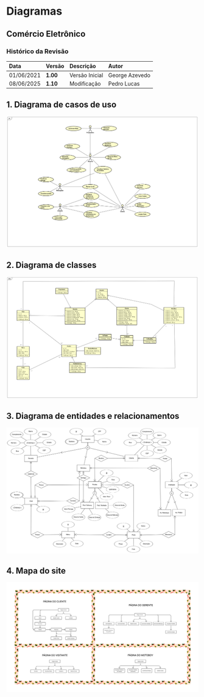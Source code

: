 # Diagramas

## Comércio Eletrônico

### Histórico da Revisão 

|  Data  | Versão | Descrição | Autor |
|:-------|:-------|:----------|:------|
| 01/06/2021 | **1.00** | Versão Inicial  | George Azevedo |
| 08/06/2025 | **1.10** | Modificação  | Pedro Lucas |

## 1. Diagrama de casos de uso 

![Casos de Uso](imagens/Diagrama_Casos_de_Uso.png)

## 2. Diagrama de classes

![Entidades e Relacionamentos](imagens/ClassDiagram.png)

## 3. Diagrama de entidades e relacionamentos

![Entidades e Relacionamentos](imagens/Diagrama_Entidades_e_Relacionamentos.png)

## 4. Mapa do site

![Mapa do Site](imagens/Mapa_do_Site.png)

